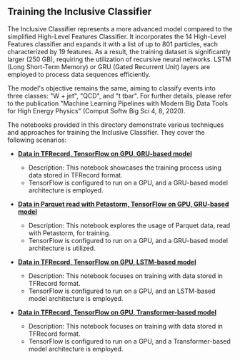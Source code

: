 ## Training the Inclusive Classifier

The Inclusive Classifier represents a more advanced model compared to the simplified 
High-Level Features Classifier. It incorporates the 14 High-Level Features classifier and expands it
with a list of up to 801 particles, each characterized by 19 features. 
As a result, the training dataset is significantly larger (250 GB), requiring the utilization of
recursive neural networks. LSTM (Long Short-Term Memory) or GRU (Gated Recurrent Unit) layers are
employed to process data sequences efficiently.

The model's objective remains the same, aiming to classify events into three classes: "W + jet", "QCD",
and "t tbar". For further details, please refer to the publication 
"Machine Learning Pipelines with Modern Big Data Tools for High Energy Physics" (Comput Softw Big Sci 4, 8, 2020).

The notebooks provided in this directory demonstrate various techniques and approaches for training 
the Inclusive Classifier. They cover the following scenarios:

- **[Data in TFRecord, TensorFlow on GPU, GRU-based model](TensorFlow_Inclusive_Classifier_GRU_TFRecord.ipynb)**
  - Description: This notebook showcases the training process using data stored in TFRecord format.
  - TensorFlow is configured to run on a GPU, and a GRU-based model architecture is employed.

- **[Data in Parquet read with Petastorm, TensorFlow on GPU, GRU-based model](TensorFlow_Inclusive_Classifier_GRU_TFRecord.ipynb)**
   - Description: This notebook explores the usage of Parquet data, read with Petastorm, for training.
   - TensorFlow is configured to run on a GPU, and a GRU-based model architecture is utilized.

- **[Data in TFRecord, TensorFlow on GPU, LSTM-based model](TensorFlow_Inclusive_Classifier_LSTM_TFRecord.ipynb)**
   - Description: This notebook focuses on training with data stored in TFRecord format. 
   - TensorFlow is configured to run on a GPU, and an LSTM-based model architecture is employed.

- **[Data in TFRecord, TensorFlow on GPU, Transformer-based model](TensorFlow_Inclusive_Classifier_Transformer_TFRecord.ipynb)**
  - Description: This notebook focuses on training with data stored in TFRecord format.
  - TensorFlow is configured to run on a GPU, and a Transformer-based model architecture is employed.
